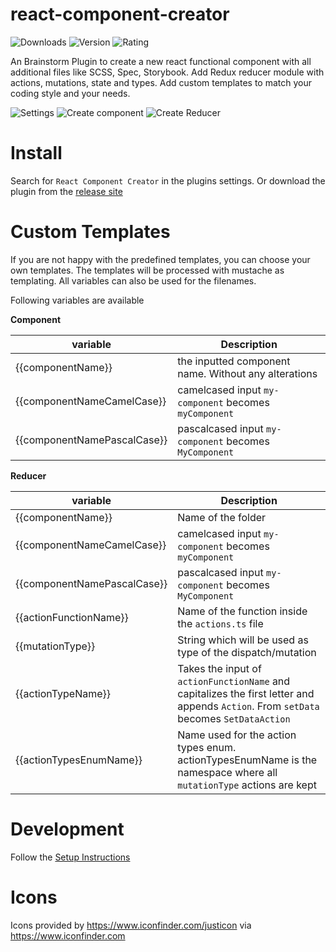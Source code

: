 # react-component-creator

![Downloads](https://img.shields.io/jetbrains/plugin/d/13965-react-component-creator?style=for-the-badge)
![Version](https://img.shields.io/jetbrains/plugin/v/13965-react-component-creator?style=for-the-badge)
![Rating](https://img.shields.io/jetbrains/plugin/r/rating/13965-react-component-creator?style=for-the-badge)


An Brainstorm Plugin to create a new react functional component with all additional files like
SCSS, Spec, Storybook. Add Redux reducer module with actions, mutations, state and types. 
Add custom templates to match your coding style and your needs.


![Settings](https://github.com/component-creator-plugin/react-component-creator-plugin/blob/master/doc/settings.png?raw=true "")
![Create component](https://github.com/component-creator-plugin/react-component-creator-plugin/blob/master/doc/create_component.gif?raw=true "")
![Create Reducer](https://github.com/component-creator-plugin/react-component-creator-plugin/blob/master/doc/create_reducer.gif?raw=true "")

# Install
Search for `React Component Creator` in the plugins settings. Or download the plugin from the [release site](https://github.com/component-creator-plugin/react-component-creator-plugin/releases)

# Custom Templates
If you are not happy with the predefined templates, you can choose your
own templates. The templates will be processed with mustache as templating.
All variables can also be used for the filenames.

Following variables are available


**Component**

| variable | Description |
|---|---|
| {{componentName}} | the inputted component name. Without any alterations |
| {{componentNameCamelCase}} | camelcased input `my-component` becomes `myComponent` |
| {{componentNamePascalCase}} | pascalcased input `my-component` becomes `MyComponent` |

**Reducer**

| variable | Description |
|---|---|
| {{componentName}} | Name of the folder |
| {{componentNameCamelCase}} | camelcased input `my-component` becomes `myComponent` |
| {{componentNamePascalCase}} | pascalcased input `my-component` becomes `MyComponent` |
| {{actionFunctionName}} | Name of the function inside the `actions.ts` file |
| {{mutationType}} | String which will be used as type of the dispatch/mutation |
| {{actionTypeName}} | Takes the input of `actionFunctionName` and capitalizes the first letter and appends `Action`. From `setData` becomes `SetDataAction` |
| {{actionTypesEnumName}} | Name used for the action types enum. actionTypesEnumName is the namespace where all `mutationType` actions are kept |


# Development
Follow the [Setup Instructions](./doc/DEVELOPMENT.md)

# Icons
Icons provided by https://www.iconfinder.com/justicon via https://www.iconfinder.com
